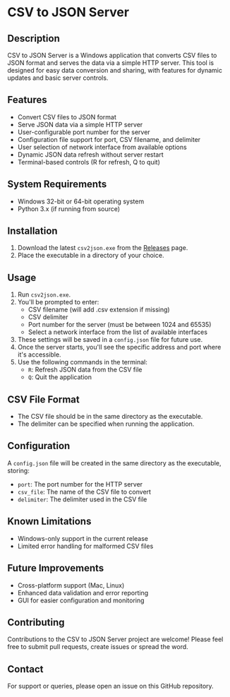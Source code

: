 # CSV to JSON Server

## Description
CSV to JSON Server is a Windows application that converts CSV files to JSON format and serves the data via a simple HTTP server. This tool is designed for easy data conversion and sharing, with features for dynamic updates and basic server controls.

## Features
- Convert CSV files to JSON format
- Serve JSON data via a simple HTTP server
- User-configurable port number for the server
- Configuration file support for port, CSV filename, and delimiter
- User selection of network interface from available options
- Dynamic JSON data refresh without server restart
- Terminal-based controls (R for refresh, Q to quit)

## System Requirements
- Windows 32-bit or 64-bit operating system
- Python 3.x (if running from source)

## Installation
1. Download the latest `csv2json.exe` from the [Releases](https://github.com/yourusername/csv-to-json-server/releases) page.
2. Place the executable in a directory of your choice.

## Usage
1. Run `csv2json.exe`.
2. You'll be prompted to enter:
   - CSV filename (will add .csv extension if missing)
   - CSV delimiter
   - Port number for the server (must be between 1024 and 65535)
   - Select a network interface from the list of available interfaces
3. These settings will be saved in a `config.json` file for future use.
4. Once the server starts, you'll see the specific address and port where it's accessible.
5. Use the following commands in the terminal:
   - `R`: Refresh JSON data from the CSV file
   - `Q`: Quit the application

## CSV File Format
- The CSV file should be in the same directory as the executable.
- The delimiter can be specified when running the application.

## Configuration
A `config.json` file will be created in the same directory as the executable, storing:
- `port`: The port number for the HTTP server
- `csv_file`: The name of the CSV file to convert
- `delimiter`: The delimiter used in the CSV file

## Known Limitations
- Windows-only support in the current release
- Limited error handling for malformed CSV files

## Future Improvements
- Cross-platform support (Mac, Linux)
- Enhanced data validation and error reporting
- GUI for easier configuration and monitoring

## Contributing
Contributions to the CSV to JSON Server project are welcome! Please feel free to submit pull requests, create issues or spread the word.

## Contact
For support or queries, please open an issue on this GitHub repository.
